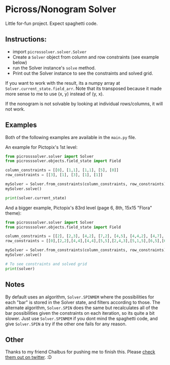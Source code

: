 # Picross/Nonogram Solver

Little for-fun project. Expect spaghetti code.

## Instructions:

* import `picrossolver.solver.Solver`
* Create a `Solver` object from column and row constraints (see example below)
* run the Solver instance's `solve` method.
* Print out the Solver instance to see the constraints and solved grid.


If you want to work with the result, its a numpy array at `Solver.current_state.field_arr`. Note that its transposed because it made more sense to me to use (x, y) instead of (y, x).

If the nonogram is not solvable by looking at individual rows/columns, it will not work.

## Examples

Both of the following examples are available in the `main.py` file.

An example for Pictopix's 1st level:

```python
from picrosssolver.solver import Solver
from picrosssolver.objects.field_state import Field

column_constraints = [[0], [1,1], [1,1], [5], [0]]
row_constraints = [[3], [1], [3], [1], [1]]

mySolver = Solver.from_constraints(column_constraints, row_constraints)
mySolver.solve()

print(solver.current_state)
```


And a bigger example, Pictopix's 83rd level (page 6, 8th, 15x15 "Flora" theme):

```python
from picrosssolver.solver import Solver
from picrosssolver.objects.field_state import Field

column_constraints = [[2], [2,3], [4,2], [7,2], [4,5], [4,4,2], [4,7], [2,6], [2,5], [4,2,2], [4,8], [4,2,4], [6,3], [4], [2]]
row_constraints = [[0],[2,2],[4,4],[4,4],[5,5],[2,4,3],[5,1,5],[6,5],[6,2],[5,2],[2,3,3],[2,4,3],[2,8],[2,5],[2]]

mySolver = Solver.from_constraints(column_constraints, row_constraints)
mySolver.solve()

# To see constraints and solved grid
print(solver)
```

## Notes

By default uses an algorithm, `Solver.SPINMEM` where the possibilities for each "bar" is stored in the Solver state, and filters according to those. The alternate algorithm, `Solver.SPIN` does the same but recalculates all of the bar possibilities given the constraints on each iteration, so its quite a bit slower. Just use `Solver.SPINMEM` if you dont mind the spaghetti code, and give `Solver.SPIN` a try if the other one fails for any reason.

## Other

Thanks to my friend Chalbus for pushing me to finish this. Please [check them out on twitter](https://twitter.com/Chalbusoid). :D
